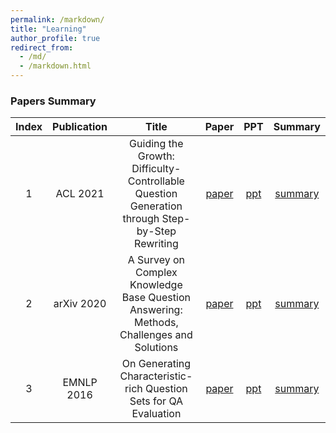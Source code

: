 ```yaml
---
permalink: /markdown/
title: "Learning"
author_profile: true
redirect_from: 
  - /md/
  - /markdown.html
---
```



### Papers Summary

| Index | Publication   | Title                                                                                         | Paper | PPT  |Summary|
| :------:| :------:        | :------------------------------------------------------------:                                  | :------:|:------:|:------: |     
| 1     | ACL 2021      | Guiding the Growth: Difficulty-Controllable Question Generation through Step-by-Step Rewriting| [paper](http://zhiqiang11.github.io/files/guiding_paper.pdf)|  [ppt](http://zhiqiang11.github.io/files/guiding_ppt.pdf)| [summary](http://zhiqiang11.github.io/files/guiding_summary.pdf)|
| 2     | arXiv 2020      |A Survey on Complex Knowledge Base Question Answering: Methods, Challenges and Solutions| [paper](http://zhiqiang11.github.io/files/Complex_KBQA_survey.pdf)|  [ppt](http://zhiqiang11.github.io/files/Complex_KBQA_Survey_ppt.pdf)| [summary](http://zhiqiang11.github.io/files/complex_survey_summery.pdf)|
| 3     | EMNLP 2016      |On Generating Characteristic-rich Question Sets for QA Evaluation| [paper](http://zhiqiang11.github.io/files/Generating.pdf)|  [ppt]()| [summary](http://zhiqiang11.github.io/files/Characteristic_summery.pdf)|


